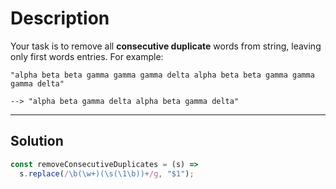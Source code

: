 # Description

Your task is to remove all **consecutive duplicate** words from string, leaving only first words entries. For example:

```
"alpha beta beta gamma gamma gamma delta alpha beta beta gamma gamma gamma delta"

--> "alpha beta gamma delta alpha beta gamma delta"
```

---

## Solution

```js
const removeConsecutiveDuplicates = (s) =>
  s.replace(/\b(\w+)(\s(\1\b))+/g, "$1");
```
